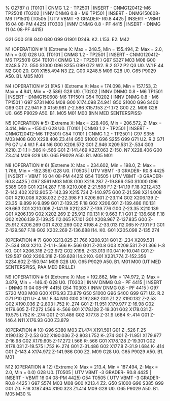 %
O2787 ()
(T0101  |  CNMG 1.2 - TP2501  | INSERT -  CNMG120412-M6 TP2501)
(T0202  |  INNV DNMG 0.8 - M6 TP1501  | INSERT -  DNMG150608-M6 TP1501)
(T0505  |  UTV VBMT -3 GRADER- R0.8 4425  | INSERT -  VBMT 16 04 08-PM 4425)
(T0303  |  INNV DNMG 0.8 -  PF 4415  | INSERT -  DNMG 11 04 08-PF 4415)

G21 G00 G18
G40 G80 G99
G1901 D249. K2. L153. E2.
M42


N1
(OPERATION # 1)
(Extreme X: Max = 248.5, Min = 155.494, Z: Max = 2.0, Min = 0.0)
G28 U0.
(T0101  |  CNMG 1.2 - TP2501  | INSERT -  CNMG120412-M6 TP2501)
G54
T0101 ( CNMG 1.2 - TP2501 )
G97 S327 M03 
M08
G00 X248.5 Z2.
G50 S1000 
G96 S255 
G99
G72 W2. R.2
G72 P2 Q3 U0. W.1 F.44
N2 G00 Z0.
G01 X155.494
N3 Z2.
G00 X248.5
M09
G28 U0.
G65 P9029 A50. B1.
M05 
M01

N4
(OPERATION # 2)
(FAS )
(Extreme X: Max = 174.098, Min = 157.153, Z: Max = 4.941, Min = -2.586)
G28 U0.
(T0202  |  INNV DNMG 0.8 - M6 TP1501  | INSERT -  DNMG150608-M6 TP1501)
G54
T0202 ( INNV DNMG 0.8 - M6 TP1501 )
G97 S731 M03 
M08
G00 X174.098 Z4.941
G50 S1000 
G96 S400 
G99 G01 Z2.941 F.3
X159.981 Z-2.586
X157.153 Z-1.172
G00 Z2.
M09
G28 U0.
G65 P9029 A50. B1.
M05 
M01
M00 (INN MED SENTERSPISS)

N5
(OPERATION # 5)
(Extreme X: Max = 228.406, Min = 206.572, Z: Max = 3.414, Min = -150.0)
G28 U0.
(T0101  |  CNMG 1.2 - TP2501  | INSERT -  CNMG120412-M6 TP2501)
G54
T0101 ( CNMG 1.2 - TP2501 )
G97 S355 M03 
M08
G00 X228.406 Z3.414
G50 S1000 
G96 S255 
G99
G71 U2. R.2
G71 P6 Q7 U.4 W.1 F.44
N6 G00 X206.572
G01 Z.946
X209.531 Z-.534
G03 X210. Z-1.1 I-.566 K-.566
G01 Z-141.469
X227.063 Z-150.
N7 X228.406
G00 Z3.414
M09
G28 U0.
G65 P9029 A50. B1.
M05 
M01

N8
(OPERATION # 6)
(Extreme X: Max = 234.602, Min = 198.0, Z: Max = 1.766, Min = -152.356)
G28 U0.
(T0505  |  UTV VBMT -3 GRADER- R0.8 4425  | INSERT -  VBMT 16 04 08-PM 4425)
G54
T0505 ( UTV VBMT -3 GRADER- R0.8 4425 )
G97 S561 M03 
M08
G00 X218.287 Z-19.866
G50 S1000 
G96 S385 
G99 G01 X214.287 F.18
X210.008 Z-21.598 F.1
Z-141.19 F.18
X212.433 Z-142.402
X212.905 Z-142.39
X215.734 Z-140.975
G00 Z-21.598
X214.008
G01 X210.008
X208.032 Z-22.398 F.1
X206.601 Z-23.114
G02 X206.139 Z-23.35 I9.899 K-9.899
G01 Z-139.25 F.18
G02 X206.601 Z-139.486 I10.131 K9.663
G01 X210.008 Z-141.19
X212.837 Z-139.776
G00 Z-23.35
X210.139
G01 X206.139
G02 X202.269 Z-25.912 I10.131 K-9.663 F.1
G01 Z-136.688 F.18
G02 X206.139 Z-139.25 I12.065 K7.101
G01 X208.967 Z-137.835
G00 Z-25.912
X206.269
G01 X202.269
G02 X198.4 Z-33.013 I12.065 K-7.101 F.1
G01 Z-129.587 F.18
G02 X202.269 Z-136.688 I14. K0.
G01 X205.098 Z-135.274

(OPERATION # 7)
G00 X213.025
Z1.766
X208.931
G01 Z-.234
X209.531 Z-.534
G03 X210. Z-1.1 I-.566 K-.566
G01 Z-20.8
G03 X209.531 Z-21.366 I-.8 K0.
G01 X206.318 Z-22.972
G02 X198. Z-33.013 I10.041 K-10.041
G01 Z-129.587
G02 X206.318 Z-139.628 I14.2 K0.
G01 X231.774 Z-152.356
X234.602 Z-150.941
M09
G28 U0.
G65 P9029 A50. B1.
M01
M00 (UT MED SENTERSPISS, PAA MED BRILLE)

N9
(OPERATION # 9)
(Extreme X: Max = 192.862, Min = 174.972, Z: Max = 3.879, Min = -146.4)
G28 U0.
(T0303  |  INNV DNMG 0.8 -  PF 4415  | INSERT -  DNMG 11 04 08-PF 4415)
G54
T0303 ( INNV DNMG 0.8 -  PF 4415 )
G97 S720 M03 
M08
G00 X176.93 Z3.879
G50 S1000 
G96 S400 
G99
G71 U2. R.2
G71 P10 Q11 U-.4 W.1 F.34
N10 G00 X192.862
G01 Z1.22
X190.132 Z-2.53
G02 X190.036 Z-2.803 I.752 K-.274
G01 Z-11.951
X179.977 Z-16.98
G02 X179.605 Z-17.272 I.566 K-.566
G01 X178.128 Z-19.301
G02 X178.031 Z-19.575 I.752 K-.274
G01 Z-31.486
G02 X177.8 Z-31.9 I.684 K-.414
G01 Z-146.4
N11 X176.93
G00 Z3.879

(OPERATION # 10)
G96 S380 M03 
Z1.474
X191.591
G01 Z-.526 F.25
X190.132 Z-2.53
G02 X190.036 Z-2.803 I.752 K-.274
G01 Z-11.951
X179.977 Z-16.98
G02 X179.605 Z-17.272 I.566 K-.566
G01 X178.128 Z-19.301
G02 X178.031 Z-19.575 I.752 K-.274
G01 Z-31.486
G02 X177.8 Z-31.9 I.684 K-.414
G01 Z-143.4
X174.972 Z-141.986
G00 Z2.
M09
G28 U0.
G65 P9029 A50. B1.
M01

N12
(OPERATION # 12)
(Extreme X: Max = 213.4, Min = 187.494, Z: Max = 2.0, Min = 0.0)
G28 U0.
(T0505  |  UTV VBMT -3 GRADER- R0.8 4425  | INSERT -  VBMT 16 04 08-PM 4425)
G54
T0505 ( UTV VBMT -3 GRADER- R0.8 4425 )
G97 S574 M03 
M08
G00 X213.4 Z2.
G50 S1000 
G96 S385 
G99 G01 Z0. F.18
X187.494
X190.323 Z1.414
M09
G28 U0.
G65 P9029 A50. B1.
M05 
M30
%